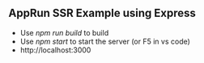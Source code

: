 ## AppRun SSR Example using Express

* Use _npm run build_ to build
* Use _npm start_ to start the server (or F5 in vs code)
* http://localhost:3000